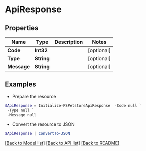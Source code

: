 # ApiResponse
## Properties

Name | Type | Description | Notes
------------ | ------------- | ------------- | -------------
**Code** | **Int32** |  | [optional] 
**Type** | **String** |  | [optional] 
**Message** | **String** |  | [optional] 

## Examples

- Prepare the resource
```powershell
$ApiResponse = Initialize-PSPetstoreApiResponse  -Code null `
 -Type null `
 -Message null
```

- Convert the resource to JSON
```powershell
$ApiResponse | ConvertTo-JSON
```

[[Back to Model list]](../README.md#documentation-for-models) [[Back to API list]](../README.md#documentation-for-api-endpoints) [[Back to README]](../README.md)

